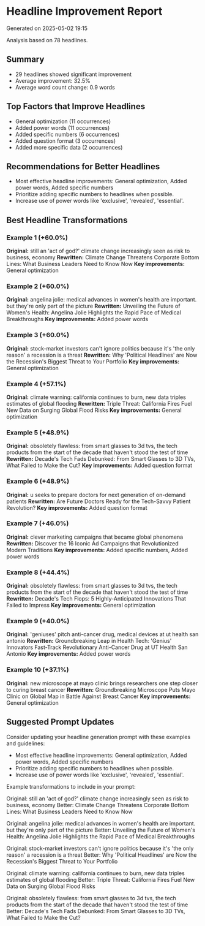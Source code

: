 # Headline Improvement Report
Generated on 2025-05-02 19:15

Analysis based on 78 headlines.

## Summary
- 29 headlines showed significant improvement
- Average improvement: 32.5%
- Average word count change: 0.9 words

## Top Factors that Improve Headlines
- General optimization (11 occurrences)
- Added power words (11 occurrences)
- Added specific numbers (6 occurrences)
- Added question format (3 occurrences)
- Added more specific data (2 occurrences)

## Recommendations for Better Headlines
- Most effective headline improvements: General optimization, Added power words, Added specific numbers
- Prioritize adding specific numbers to headlines when possible.
- Increase use of power words like 'exclusive', 'revealed', 'essential'.

## Best Headline Transformations

### Example 1 (+60.0%)
**Original:** still an 'act of god?' climate change increasingly seen as risk to business, economy
**Rewritten:** Climate Change Threatens Corporate Bottom Lines: What Business Leaders Need to Know Now
**Key improvements:** General optimization

### Example 2 (+60.0%)
**Original:** angelina jolie: medical advances in women's health are important. but they're only part of the picture
**Rewritten:** Unveiling the Future of Women's Health: Angelina Jolie Highlights the Rapid Pace of Medical Breakthroughs
**Key improvements:** Added power words

### Example 3 (+60.0%)
**Original:** stock-market investors can't ignore politics because it's 'the only reason' a recession is a threat
**Rewritten:** Why 'Political Headlines' are Now the Recession's Biggest Threat to Your Portfolio
**Key improvements:** General optimization

### Example 4 (+57.1%)
**Original:** climate warning: california continues to burn, new data triples estimates of global flooding
**Rewritten:** Triple Threat: California Fires Fuel New Data on Surging Global Flood Risks
**Key improvements:** General optimization

### Example 5 (+48.9%)
**Original:** obsoletely flawless: from smart glasses to 3d tvs, the tech products from the start of the decade that haven't stood the test of time
**Rewritten:** Decade's Tech Fads Debunked: From Smart Glasses to 3D TVs, What Failed to Make the Cut?
**Key improvements:** Added question format

### Example 6 (+48.9%)
**Original:** u seeks to prepare doctors for next generation of on-demand patients
**Rewritten:** Are Future Doctors Ready for the Tech-Savvy Patient Revolution?
**Key improvements:** Added question format

### Example 7 (+46.0%)
**Original:** clever marketing campaigns that became global phenomena
**Rewritten:** Discover the 16 Iconic Ad Campaigns that Revolutionized Modern Traditions
**Key improvements:** Added specific numbers, Added power words

### Example 8 (+44.4%)
**Original:** obsoletely flawless: from smart glasses to 3d tvs, the tech products from the start of the decade that haven't stood the test of time
**Rewritten:** Decade's Tech Flops: 5 Highly-Anticipated Innovations That Failed to Impress
**Key improvements:** General optimization

### Example 9 (+40.0%)
**Original:** 'geniuses' pitch anti-cancer drug, medical devices at ut health san antonio
**Rewritten:** Groundbreaking Leap in Health Tech: 'Genius' Innovators Fast-Track Revolutionary Anti-Cancer Drug at UT Health San Antonio
**Key improvements:** Added power words

### Example 10 (+37.1%)
**Original:** new microscope at mayo clinic brings researchers one step closer to curing breast cancer
**Rewritten:** Groundbreaking Microscope Puts Mayo Clinic on Global Map in Battle Against Breast Cancer
**Key improvements:** General optimization

## Suggested Prompt Updates
Consider updating your headline generation prompt with these examples and guidelines:
- Most effective headline improvements: General optimization, Added power words, Added specific numbers
- Prioritize adding specific numbers to headlines when possible.
- Increase use of power words like 'exclusive', 'revealed', 'essential'.

Example transformations to include in your prompt:

Original: still an 'act of god?' climate change increasingly seen as risk to business, economy
Better: Climate Change Threatens Corporate Bottom Lines: What Business Leaders Need to Know Now

Original: angelina jolie: medical advances in women's health are important. but they're only part of the picture
Better: Unveiling the Future of Women's Health: Angelina Jolie Highlights the Rapid Pace of Medical Breakthroughs

Original: stock-market investors can't ignore politics because it's 'the only reason' a recession is a threat
Better: Why 'Political Headlines' are Now the Recession's Biggest Threat to Your Portfolio

Original: climate warning: california continues to burn, new data triples estimates of global flooding
Better: Triple Threat: California Fires Fuel New Data on Surging Global Flood Risks

Original: obsoletely flawless: from smart glasses to 3d tvs, the tech products from the start of the decade that haven't stood the test of time
Better: Decade's Tech Fads Debunked: From Smart Glasses to 3D TVs, What Failed to Make the Cut?